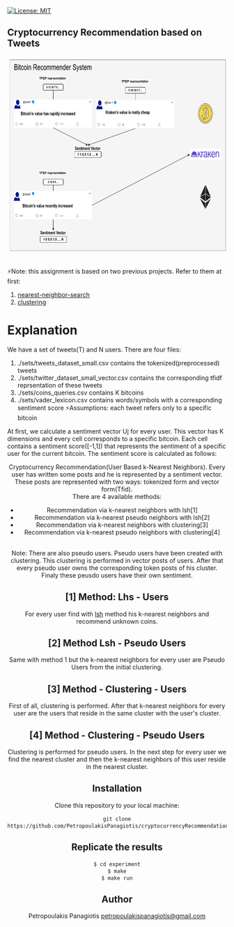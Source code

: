 [![License: MIT](https://img.shields.io/badge/License-MIT-yellow.svg)](https://opensource.org/licenses/MIT)
## Cryptocurrency Recommendation based on Tweets
<p align="center">
<img src="recommender.png" width="720px" height="450px"> <br /> <br />
</p>

:zap:Note: this assignment is based on two previous projects. Refer to them at first: 
1. [nearest-neighbor-search](https://github.com/PetropoulakisPanagiotis/nearest-neighbor-search)
2. [clustering](https://github.com/PetropoulakisPanagiotis/clustering)

# Explanation 
We have a set of tweets(T) and N users. There are four files:
1. ./sets/tweets_dataset_small.csv contains the tokenized(preprocessed) tweets
2. ./sets/twitter_dataset_small_vector.csv contains the corresponding tfidf reprsentation of these tweets
3. ./sets/coins_queries.csv contains K bitcoins
4. ./sets/vader_lexicon.csv contains words/symbols with a corresponding sentiment score
:zap:Assumptions: each tweet refers only to a specific bitcoin

At first, we calculate a sentiment vector Uj for every user. This vector has K dimensions and every cell corresponds to a specific bitcoin. Each cell contains a sentiment score([-1,1]) that represents the sentiment of a specific user for the current bitcoin. The sentiment score is calculated as follows: 

<div class="equation" align="center" data-raw-text="S_i = /div{totalscore}{\sqrt{totalscore^2 + 15}}" data-equation="eq:principal_square_root">

<div class="equation" align="center" data-raw-text="\sqrt{x^2} = \begin{matrix} x, &amp; \textrm{if}\ x \geq 0\end{matrix}" data-equation="eq:principal_square_root">




Cryptocurrency Recommendation(User Based k-Nearest Neighbors). Every user has written some posts and he is represented by a sentiment vector. These posts are represented with two ways: tokenized form and vector form(Tfid). <br /> 
There are 4 available methods: <br />
* Recommendation via k-nearest neighbors with lsh[1]
* Recommendation via k-nearest pseudo neighbors with lsh[2]
* Recommendation via k-nearest neighbors with clustering[3]
* Recommendation via k-nearest pseudo neighbors with clustering[4]
<br />
Note: There are also pseudo users. Pseudo users have been created with clustering. This clustering is performed in vector posts of users. After that every pseudo user owns the corresponding token posts of his cluster. Finaly these peusdo users have their own sentiment.

## [1] Method: Lhs - Users
For every user find with [lsh](https://github.com/PetropoulakisPanagiotis/neighbors-problem) method his k-nearest neighbors and recommend unknown coins.

## [2] Method Lsh - Pseudo Users
Same with method 1 but the k-nearest neighbors for every user are Pseudo Users from the initial clustering.

## [3] Method - Clustering - Users
First of all, clustering is performed. After that k-nearest neighbors for every user are the users that reside in the same cluster with the user's cluster.

## [4] Method - Clustering - Pseudo Users
Clustering is performed for pseudo users. In the next step for every user we find the nearest cluster and then the k-nearest neighbors of this user reside in the nearest cluster. 

## Installation
Clone this repository to your local machine: 
```
git clone https://github.com/PetropoulakisPanagiotis/cryptocurrencyRecommendation.git
```

## Replicate the results 
```
$ cd experiment
$ make
$ make run
```

## Author
Petropoulakis Panagiotis petropoulakispanagiotis@gmail.com
